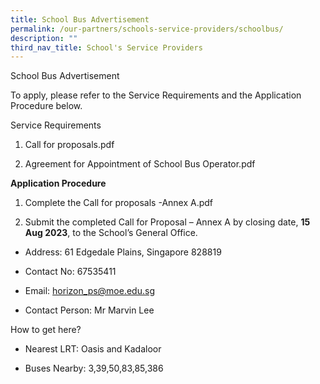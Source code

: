 ```yaml
---
title: School Bus Advertisement
permalink: /our-partners/schools-service-providers/schoolbus/
description: ""
third_nav_title: School's Service Providers
---
```


School Bus Advertisement

To apply, please refer to the Service Requirements and the Application Procedure below.

Service Requirements

1.  Call for proposals.pdf

2.  Agreement for Appointment of School Bus Operator.pdf

**Application Procedure**  

1.  Complete the Call for proposals -Annex A.pdf

2.  Submit the completed Call for Proposal – Annex A by closing date, **15 Aug 2023**, to the School’s General Office.

*   Address: 61 Edgedale Plains, Singapore 828819

*   Contact No: 67535411

*   Email: [horizon\_ps@moe.edu.sg](mailto:horizon_ps@moe.edu.sg)

*   Contact Person: Mr Marvin Lee

How to get here?

*   Nearest LRT: Oasis and Kadaloor

*   Buses Nearby: 3,39,50,83,85,386